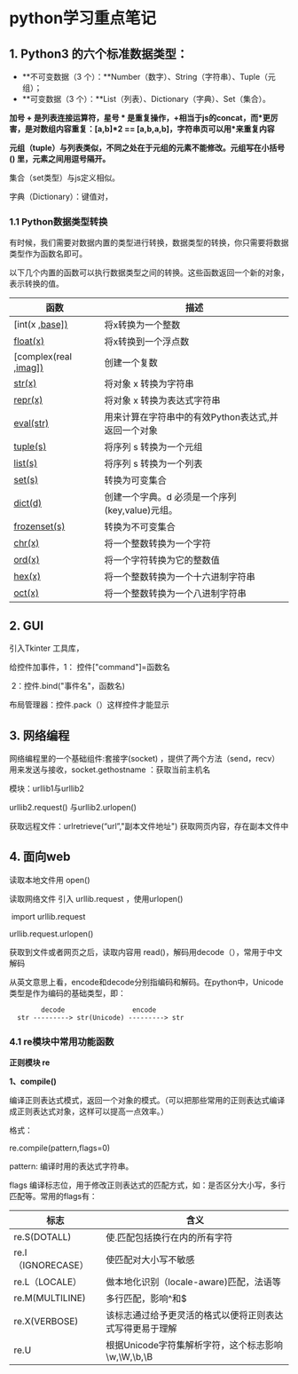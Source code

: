 # python学习重点笔记

## 1. Python3 的六个标准数据类型：

- **不可变数据（3 个）：**Number（数字）、String（字符串）、Tuple（元组）；
- **可变数据（3 个）：**List（列表）、Dictionary（字典）、Set（集合）。

 **加号 + 是列表连接运算符，星号 * 是重复操作，+相当于js的concat，而*更厉害，是对数组内容重复：[a,b]\*2 == [a,b,a,b]，字符串页可以用\*来重复内容** 

**元组（tuple）与列表类似，不同之处在于元组的元素不能修改。元组写在小括号 () 里，元素之间用逗号隔开。**

集合（set类型）与js定义相似。

字典（Dictionary）：键值对，

### 1.1 Python数据类型转换

有时候，我们需要对数据内置的类型进行转换，数据类型的转换，你只需要将数据类型作为函数名即可。

以下几个内置的函数可以执行数据类型之间的转换。这些函数返回一个新的对象，表示转换的值。

| 函数                                                         | 描述                                                |
| ------------------------------------------------------------ | --------------------------------------------------- |
| [int(x [,base\])](http://www.runoob.com/python3/python-func-int.html) | 将x转换为一个整数                                   |
| [float(x)](http://www.runoob.com/python3/python-func-float.html) | 将x转换到一个浮点数                                 |
| [complex(real [,imag\])](http://www.runoob.com/python3/python-func-complex.html) | 创建一个复数                                        |
| [str(x)](http://www.runoob.com/python3/python-func-str.html) | 将对象 x 转换为字符串                               |
| [repr(x)](http://www.runoob.com/python3/python-func-repr.html) | 将对象 x 转换为表达式字符串                         |
| [eval(str)](http://www.runoob.com/python3/python-func-eval.html) | 用来计算在字符串中的有效Python表达式,并返回一个对象 |
| [tuple(s)](http://www.runoob.com/python3/python3-func-tuple.html) | 将序列 s 转换为一个元组                             |
| [list(s)](http://www.runoob.com/python3/python3-att-list-list.html) | 将序列 s 转换为一个列表                             |
| [set(s)](http://www.runoob.com/python3/python-func-set.html) | 转换为可变集合                                      |
| [dict(d)](http://www.runoob.com/python3/python-func-dict.html) | 创建一个字典。d 必须是一个序列 (key,value)元组。    |
| [frozenset(s)](http://www.runoob.com/python3/python-func-frozenset.html) | 转换为不可变集合                                    |
| [chr(x)](http://www.runoob.com/python3/python-func-chr.html) | 将一个整数转换为一个字符                            |
| [ord(x)](http://www.runoob.com/python3/python-func-ord.html) | 将一个字符转换为它的整数值                          |
| [hex(x)](http://www.runoob.com/python3/python-func-hex.html) | 将一个整数转换为一个十六进制字符串                  |
| [oct(x)](http://www.runoob.com/python3/python-func-oct.html) | 将一个整数转换为一个八进制字符串                    |



## 2. GUI

引入Tkinter 工具库，

给控件加事件，1： 控件["command"]=函数名 

​			   2：控件.bind("事件名"，函数名) 

布局管理器：控件.pack（）这样控件才能显示



## 3. 网络编程

网络编程里的一个基础组件:套接字(socket) ，提供了两个方法（send，recv） 用来发送与接收，socket.gethostname ：获取当前主机名

模块：urllib1与urllib2

urllib2.request()  与urllib2.urlopen()



获取远程文件：urlretrieve(“url”,"副本文件地址") 获取网页内容，存在副本文件中



## 4. 面向web

读取本地文件用 open()

读取网络文件  引入 urllib.request   ，使用urlopen()

​     import urllib.request  

urllib.request.urlopen()

获取到文件或者网页之后，读取内容用 read()，解码用decode（），常用于中文解码

从英文意思上看，encode和decode分别指编码和解码。在python中，Unicode类型是作为编码的基础类型，即：

            decode                 encode
      str ---------> str(Unicode) ---------> str


### 4.1 re模块中常用功能函数

**正则模块 re**

**1、compile()**

编译正则表达式模式，返回一个对象的模式。（可以把那些常用的正则表达式编译成正则表达式对象，这样可以提高一点效率。）

格式：

re.compile(pattern,flags=0)

pattern: 编译时用的表达式字符串。

flags 编译标志位，用于修改正则表达式的匹配方式，如：是否区分大小写，多行匹配等。常用的flags有：

| 标志               | 含义                                                     |
| ------------------ | -------------------------------------------------------- |
| re.S(DOTALL)       | 使.匹配包括换行在内的所有字符                            |
| re.I（IGNORECASE） | 使匹配对大小写不敏感                                     |
| re.L（LOCALE）     | 做本地化识别（locale-aware)匹配，法语等                  |
| re.M(MULTILINE)    | 多行匹配，影响^和$                                       |
| re.X(VERBOSE)      | 该标志通过给予更灵活的格式以便将正则表达式写得更易于理解 |
| re.U               | 根据Unicode字符集解析字符，这个标志影响\w,\W,\b,\B       |



```python

```

